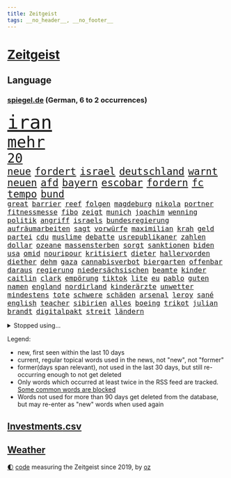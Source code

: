 ```yaml
---
title: Zeitgeist
tags: __no_header__, __no_footer__
---
```


# [Zeitgeist](https://oliz.io/zeitgeist/)

## Language

<h3><a href="https://www.spiegel.de" target="_blank">spiegel.de</a> (German, 6 to 2 occurrences)</h3>
<p style="font-family:monospace">
<span style="font-size:32pt"><a href="news_links.html#iran" class="current">iran</a></span>
<br>
<span style="font-size:27pt"><a href="news_links.html#mehr" class="current">mehr</a></span>
<br>
<span style="font-size:22pt"><a href="news_links.html#20" class="current">20</a></span>
<br>
<span style="font-size:17pt"><a href="news_links.html#neue" class="current">neue</a></span>
<span style="font-size:17pt"><a href="news_links.html#fordert" class="current">fordert</a></span>
<span style="font-size:17pt"><a href="news_links.html#israel" class="current">israel</a></span>
<span style="font-size:17pt"><a href="news_links.html#deutschland" class="current">deutschland</a></span>
<span style="font-size:17pt"><a href="news_links.html#warnt" class="current">warnt</a></span>
<span style="font-size:17pt"><a href="news_links.html#neuen" class="current">neuen</a></span>
<span style="font-size:17pt"><a href="news_links.html#afd" class="current">afd</a></span>
<span style="font-size:17pt"><a href="news_links.html#bayern" class="current">bayern</a></span>
<span style="font-size:17pt"><a href="news_links.html#escobar" class="new">escobar</a></span>
<span style="font-size:17pt"><a href="news_links.html#fordern" class="current">fordern</a></span>
<span style="font-size:17pt"><a href="news_links.html#fc" class="current">fc</a></span>
<span style="font-size:17pt"><a href="news_links.html#tempo" class="current">tempo</a></span>
<span style="font-size:17pt"><a href="news_links.html#bund" class="current">bund</a></span>
<br>
<span style="font-size:12pt"><a href="news_links.html#great" class="current">great</a></span>
<span style="font-size:12pt"><a href="news_links.html#barrier" class="current">barrier</a></span>
<span style="font-size:12pt"><a href="news_links.html#reef" class="current">reef</a></span>
<span style="font-size:12pt"><a href="news_links.html#folgen" class="current">folgen</a></span>
<span style="font-size:12pt"><a href="news_links.html#magdeburg" class="current">magdeburg</a></span>
<span style="font-size:12pt"><a href="news_links.html#nikola" class="new">nikola</a></span>
<span style="font-size:12pt"><a href="news_links.html#portner" class="new">portner</a></span>
<span style="font-size:12pt"><a href="news_links.html#fitnessmesse" class="new">fitnessmesse</a></span>
<span style="font-size:12pt"><a href="news_links.html#fibo" class="new">fibo</a></span>
<span style="font-size:12pt"><a href="news_links.html#zeigt" class="current">zeigt</a></span>
<span style="font-size:12pt"><a href="news_links.html#munich" class="current">munich</a></span>
<span style="font-size:12pt"><a href="news_links.html#joachim" class="current">joachim</a></span>
<span style="font-size:12pt"><a href="news_links.html#wenning" class="new">wenning</a></span>
<span style="font-size:12pt"><a href="news_links.html#politik" class="current">politik</a></span>
<span style="font-size:12pt"><a href="news_links.html#angriff" class="current">angriff</a></span>
<span style="font-size:12pt"><a href="news_links.html#israels" class="current">israels</a></span>
<span style="font-size:12pt"><a href="news_links.html#bundesregierung" class="current">bundesregierung</a></span>
<span style="font-size:12pt"><a href="news_links.html#aufräumarbeiten" class="current">aufräumarbeiten</a></span>
<span style="font-size:12pt"><a href="news_links.html#sagt" class="current">sagt</a></span>
<span style="font-size:12pt"><a href="news_links.html#vorwürfe" class="current">vorwürfe</a></span>
<span style="font-size:12pt"><a href="news_links.html#maximilian" class="current">maximilian</a></span>
<span style="font-size:12pt"><a href="news_links.html#krah" class="new">krah</a></span>
<span style="font-size:12pt"><a href="news_links.html#geld" class="current">geld</a></span>
<span style="font-size:12pt"><a href="news_links.html#partei" class="current">partei</a></span>
<span style="font-size:12pt"><a href="news_links.html#cdu" class="current">cdu</a></span>
<span style="font-size:12pt"><a href="news_links.html#muslime" class="current">muslime</a></span>
<span style="font-size:12pt"><a href="news_links.html#debatte" class="current">debatte</a></span>
<span style="font-size:12pt"><a href="news_links.html#usrepublikaner" class="current">usrepublikaner</a></span>
<span style="font-size:12pt"><a href="news_links.html#zahlen" class="current">zahlen</a></span>
<span style="font-size:12pt"><a href="news_links.html#dollar" class="current">dollar</a></span>
<span style="font-size:12pt"><a href="news_links.html#ozeane" class="current">ozeane</a></span>
<span style="font-size:12pt"><a href="news_links.html#massensterben" class="new">massensterben</a></span>
<span style="font-size:12pt"><a href="news_links.html#sorgt" class="current">sorgt</a></span>
<span style="font-size:12pt"><a href="news_links.html#sanktionen" class="current">sanktionen</a></span>
<span style="font-size:12pt"><a href="news_links.html#biden" class="current">biden</a></span>
<span style="font-size:12pt"><a href="news_links.html#usa" class="current">usa</a></span>
<span style="font-size:12pt"><a href="news_links.html#omid" class="current">omid</a></span>
<span style="font-size:12pt"><a href="news_links.html#nouripour" class="current">nouripour</a></span>
<span style="font-size:12pt"><a href="news_links.html#kritisiert" class="current">kritisiert</a></span>
<span style="font-size:12pt"><a href="news_links.html#dieter" class="current">dieter</a></span>
<span style="font-size:12pt"><a href="news_links.html#hallervorden" class="new">hallervorden</a></span>
<span style="font-size:12pt"><a href="news_links.html#diether" class="new">diether</a></span>
<span style="font-size:12pt"><a href="news_links.html#dehm" class="new">dehm</a></span>
<span style="font-size:12pt"><a href="news_links.html#gaza" class="current">gaza</a></span>
<span style="font-size:12pt"><a href="news_links.html#cannabisverbot" class="current">cannabisverbot</a></span>
<span style="font-size:12pt"><a href="news_links.html#biergarten" class="current">biergarten</a></span>
<span style="font-size:12pt"><a href="news_links.html#offenbar" class="current">offenbar</a></span>
<span style="font-size:12pt"><a href="news_links.html#daraus" class="current">daraus</a></span>
<span style="font-size:12pt"><a href="news_links.html#regierung" class="current">regierung</a></span>
<span style="font-size:12pt"><a href="news_links.html#niedersächsischen" class="current">niedersächsischen</a></span>
<span style="font-size:12pt"><a href="news_links.html#beamte" class="current">beamte</a></span>
<span style="font-size:12pt"><a href="news_links.html#kinder" class="current">kinder</a></span>
<span style="font-size:12pt"><a href="news_links.html#caitlin" class="new">caitlin</a></span>
<span style="font-size:12pt"><a href="news_links.html#clark" class="new">clark</a></span>
<span style="font-size:12pt"><a href="news_links.html#empörung" class="current">empörung</a></span>
<span style="font-size:12pt"><a href="news_links.html#tiktok" class="current">tiktok</a></span>
<span style="font-size:12pt"><a href="news_links.html#lite" class="new">lite</a></span>
<span style="font-size:12pt"><a href="news_links.html#eu" class="current">eu</a></span>
<span style="font-size:12pt"><a href="news_links.html#pablo" class="current">pablo</a></span>
<span style="font-size:12pt"><a href="news_links.html#guten" class="current">guten</a></span>
<span style="font-size:12pt"><a href="news_links.html#namen" class="current">namen</a></span>
<span style="font-size:12pt"><a href="news_links.html#england" class="current">england</a></span>
<span style="font-size:12pt"><a href="news_links.html#nordirland" class="current">nordirland</a></span>
<span style="font-size:12pt"><a href="news_links.html#kinderärzte" class="current">kinderärzte</a></span>
<span style="font-size:12pt"><a href="news_links.html#unwetter" class="current">unwetter</a></span>
<span style="font-size:12pt"><a href="news_links.html#mindestens" class="current">mindestens</a></span>
<span style="font-size:12pt"><a href="news_links.html#tote" class="current">tote</a></span>
<span style="font-size:12pt"><a href="news_links.html#schwere" class="current">schwere</a></span>
<span style="font-size:12pt"><a href="news_links.html#schäden" class="current">schäden</a></span>
<span style="font-size:12pt"><a href="news_links.html#arsenal" class="current">arsenal</a></span>
<span style="font-size:12pt"><a href="news_links.html#leroy" class="current">leroy</a></span>
<span style="font-size:12pt"><a href="news_links.html#sané" class="current">sané</a></span>
<span style="font-size:12pt"><a href="news_links.html#english" class="current">english</a></span>
<span style="font-size:12pt"><a href="news_links.html#teacher" class="new">teacher</a></span>
<span style="font-size:12pt"><a href="news_links.html#sibirien" class="current">sibirien</a></span>
<span style="font-size:12pt"><a href="news_links.html#alles" class="current">alles</a></span>
<span style="font-size:12pt"><a href="news_links.html#boeing" class="current">boeing</a></span>
<span style="font-size:12pt"><a href="news_links.html#trikot" class="current">trikot</a></span>
<span style="font-size:12pt"><a href="news_links.html#julian" class="current">julian</a></span>
<span style="font-size:12pt"><a href="news_links.html#brandt" class="current">brandt</a></span>
<span style="font-size:12pt"><a href="news_links.html#digitalpakt" class="current">digitalpakt</a></span>
<span style="font-size:12pt"><a href="news_links.html#streit" class="current">streit</a></span>
<span style="font-size:12pt"><a href="news_links.html#ländern" class="current">ländern</a></span>
</p>
<details>
<summary>Stopped using...</summary>
<p class="former" style="font-size:12pt">
kohle(1272) übergriffe(1272) covid(1271) kennen(1271) ruf(1271) verweigert(1271) 5(1270) entlastet(1270) flugzeuge(1270) prüft(1270) radikal(1270) anleger(1269) cristiano(1269) drehen(1269) führerschein(1269) ifoinstitut(1269) parteichef(1269) ronaldo(1269) wichtiger(1269) babys(1268) befürchten(1268) insgesamt(1268) linie(1268) wechseln(1268) arbeitnehmer(1267) aufnehmen(1267) fließt(1267) landgericht(1267) neuseeland(1267) verstorbenen(1267) berg(1266) beschäftigten(1266) verpflichtet(1266) weiße(1266) bochum(1265) freundin(1265) vollständig(1265) bitte(1264) medikamente(1264) belastet(1263) länge(1263) messi(1263) militärs(1263) phase(1263) überwinden(1263) 32(1262) bewährungsstrafe(1262) bielefeld(1262) vermuten(1262) anspruch(1261) australische(1261) begründung(1261) for(1261) rat(1261) 12(1260) lehnen(1260) wiederholt(1260) demokratische(1259) wirtschaftsministerium(1259) aufgegeben(1258) bremer(1258) fortgesetzt(1258) lebens(1258) entscheidend(1257) löste(1257) stadion(1256) brutal(1255) einschränkungen(1255) besuchen(1254) regiert(1254) jüngere(1251) 1000(1250) hinten(1249) belegen(1248) bisherigen(1248) münster(1248) pfund(1248) schaffte(1248) gefangene(1247) heftiger(1247) rollt(1247) aufhalten(1246) verhandeln(1245) wusste(1245) ähnlich(1245) händler(1244) entscheidet(1243) trug(1243) letztes(1241) analysiert(1239) klasse(1237) prognose(1237) automatisch(1234) katharina(1233) zeigten(1233) dauert(1231) sammeln(1214) rakete(1212) ungewöhnlichen(1210) dankt(1187) umbau(1173) gezielt(1149) belästigung(1141) hochschulen(1111) investor(1098) lahm(1095) long(1093) abgestürzt(1090) rumänien(1087) geehrt(1074) jahresende(1029) fachkräftemangel(1020) seither(1009) lebensmitteln(1008) kleidung(1007) kroatien(1007) kümmern(1000) tour(992) autoren(988) 120(966) musks(957) exil(954) dax(945) moderner(943) hawaii(933) nachmittag(931) nfl(919) bekräftigt(912) kursieren(906) regierungschefin(900) zentralen(893) magazin(887) verteidiger(881) lieferungen(874) rande(867) meta(854) unserem(853) erwiesen(842) öffentlichrechtlichen(836) symbol(824) geschah(822) hochzeit(817) hinzu(814) verschwinden(812) soldat(809) überwachung(804) streiken(796) herausgefunden(787) brüder(775) aufhören(773) schülern(769) zugenommen(762) heiß(705) aufeinander(698) gefällt(688) erfurt(684) sylt(682) mordfall(677) besseren(667) mitarbeitende(666) joshua(658) jimmy(653) profi(653) grün(651) spitzt(651) ängste(646) deutsch(640) 27jährige(637) braun(634) stören(633) rettungsaktion(625) verträge(625) usmilitär(621) globalen(612) werben(602) traten(599) protestbewegung(598) nation(597) strenge(594) bach(593) boni(578) farben(574) machtmissbrauch(570) monika(556) indiens(550) erleichtern(543) wählt(542) staatsanwalt(540) urteilt(539) wohnungsbau(538) razzien(533) fraktionschef(526) manipuliert(526) schwarzer(526) kohl(524) spacex(515) geschmack(514) äußerung(510) gesprengt(505) ulm(503) unerlaubt(501) testet(498) finanzaufsicht(496) pistole(496) gekostet(490) liberale(490) gast(489) lauter(489) machtkampf(485) technische(485) airbus(483) wiederholen(479) 1991(478) marcel(478) saarlouis(478) manipulierte(474) größeren(471) hürde(466) mag(463) rekordhoch(462) day(460) nizza(460) erfährt(458) vergab(455) interessante(451) veränderte(451) prozesse(448) geschadet(446) ausstand(443) gedenken(443) aussieht(441) junta(438) reihen(438) bewahren(437) übungen(435) erneuter(431) 52(430) nicolas(429) ständig(428) technologie(428) weimar(427) baden(422) filmen(422) leon(422) heran(419) manöver(414) vorwurfs(414) unruhe(409) 150000(408) tarifverhandlungen(408) niger(404) wegner(398) 30000(391) laden(388) atomwaffen(384) betreiben(384) begangen(382) 15jährigen(381) gejagt(380) protestaktion(379) beschreiben(377) überwunden(373) bundesligist(371) beides(369) hauseigentümer(369) 88(367) spektakulärer(367) portal(366) konkurrent(365) schnellere(364) wrack(360) heutige(358) höhenflug(358) behaupten(355) verlobt(354) amtsinhaber(349) fußballverband(349) konkret(346) helmut(345) zeitung(345) usamerikanische(340) fühlte(339) getrieben(339) chicago(338) samuel(338) schief(330) unterbrochen(329) rad(327) kretschmer(324) spaniens(324) explodiert(323) versteckt(323) ken(320) drogenhandel(315) vorgenommen(315) angelegt(311) einwanderung(309) gewannen(308) jüdischer(307) partien(307) treu(301) verfassung(301) objekte(300) wuchs(297) familienvater(296) schlucht(296) gegners(295) herkunft(294) 38jähriger(291) zwanzig(289) sanieren(287) gelaufen(286) philosoph(285) zügen(285) gündoğan(284) i̇lkay(284) vertreten(283) fernwärme(282) schleppend(279) präsidentenwahl(277) greta(276) thunberg(276) ausreichend(273) ehre(272) verlief(272) anträge(271) abu(267) rekonstruiert(267) vertrauter(267) blumen(264) luka(264) marokko(260) postbank(259) seele(259) zwölfjährige(259) bodensee(258) klassische(256) verfilmt(256) atlanta(255) beigesetzt(255) übereinstimmenden(255) unterscheiden(254) üppige(254) einzuführen(253) wertschätzung(252) zerbrochen(252) dhabi(251) milliardenschweres(249) kultusminister(247) oppenheimer(245) netanyahus(243) erschien(242) wirtschaftsweise(241) erfinden(240) mächtigsten(240) psyche(240) kanzlerpartei(239) exklusive(237) abzusetzen(235) betriebe(235) ungefährlich(235) sozial(234) zweifelt(233) unerwartet(232) reicher(231) baubranche(230) stoppte(229) körperliche(228) gebürtige(227) erpressung(224) karlsruher(224) sicherheitsrat(224) flüsse(221) 42(219) nordkoreas(219) effekte(218) betrachten(217) ärgert(217) schwachen(216) zusammengebrochen(216) pannen(215) kontrollverlust(214) verunglückte(213) vertreiben(212) teslas(211) bedauert(210) lahmlegen(210) gamer(209) videoapp(209) feste(208) dient(207) young(204) fsv(203) katzen(203) zivilbevölkerung(203) 99(202) 83jährige(201) explodierte(200) klimageld(199) gastronomie(197) höhle(197) leitung(195) milliardenhöhe(195) uwe(195) achtzigerjahren(194) anschein(194) dallas(194) ständige(194) dončić(193) sekunde(193) letztlich(192) preisverleihung(191) zulauf(191) charlie(190) flüchtlingspolitik(190) übernahm(188) sanitäter(186) zugverkehr(186) sanften(185) ägyptens(185) demokratischen(184) eindämmen(184) eustaaten(184) norwegischen(184) geklappt(183) winters(182) profiteure(181) bulls(178) einiger(178) störungen(178) verhalf(178) anja(176) daneben(176) index(176) lahmgelegt(176) untergegangen(176) weinen(176) branson(175) journal(175) klarheit(175) popkultur(175) raumstation(175) verleihen(174) ablehnung(173) andrij(173) bevorstehen(172) immobilienriesen(172) begründet(171) versuche(171) instrument(170) gehindert(169) gravierenden(168) jordanien(168) treibstofflager(168) gestorbenen(167) taugen(167) fähigkeiten(166) usrepräsentantenhaus(166) 41jährige(165) inselkette(162) ortschaften(162) überraschende(162) fröhlich(161) wohnraum(161) fahrwerk(160) rennstall(160) gerätselt(159) migrationshintergrund(159) vermittlung(159) angegangen(157) exchef(157) kracht(156) ratschläge(156) wenden(156) propalästinensische(155) sicherheitsgründen(155) sympathien(155) night(153) bundes(152) hamaskommandeur(152) symbolen(152) wahlsieg(152) 1100(151) dokument(151) flugverkehr(151) vorläufige(151) kilometern(150) onlineplattformen(150) zölle(150) zuschauern(149) abschneiden(147) bereiten(147) hof(147) neonazis(147) 270(146) inspiration(145) warnstreik(145) berlinmitte(144) mangelt(144) angestrebte(143) marc(143) solidarisieren(143) einheitliche(142) eskalationen(141) hindern(141) kiboom(141) adam(139) aktienmarkt(139) konditionen(139) sahen(139) ernsthafte(138) abgeraten(136) empfehlungen(136) schwachstellen(136) 29jähriger(135) websites(135) aufwand(134) bären(134) eminem(134) erfolgsserie(134) jährliche(134) verkleidet(134) adele(133) stille(133) torjäger(133) itzehoe(132) nuklearwaffen(132) habecks(131) jegliche(131) landtags(131) staatsanwälte(131) ukrainern(131) airports(130) touristenattraktion(130) usamerikanischen(130) ähnliches(130) siegtor(129) gedrängt(128) sowjetunion(128) lava(127) mavericks(126) autorität(125) student(125) webb(125) freundeskreis(124) gedenkfeier(124) krankenhausreform(124) prämie(124) selbstverteidigung(124) weltraumteleskop(124) zugreifen(124) überlastung(124) ausschlussverfahren(123) christlichen(123) denke(123) einsame(123) muhammad(123) gespalten(122) bahnstreik(121) klugen(121) petra(121) siegerin(121) spoiler(121) wahnsinn(121) taurusfrage(120) verhelfen(119) wobei(119) abgewickelt(118) betreut(118) verstört(118) weine(118) bundestags(117) kalabrien(117) milder(117) deckt(116) krankenpfleger(116) längeren(116) notbremse(116) endgültige(115) nass(115) bundesligisten(114) selbstbestimmung(114) norbert(113) oscarpreisträgerin(113) ryan(113) bestehe(112) exprofi(112) hausbau(112) niko(112) regierungskoalition(112) komponisten(111) skispringen(111) beteiligen(110) stralsund(110) doku(108) erleichterung(108) pentagon(108) schleswigholsteinischen(108) schusswunden(107) starkem(107) unruhen(107) verhältnisse(107) weiblich(107) erfinder(106) flugreisende(106) player(106) podest(106) versteck(106) biathletin(105) fertigung(105) saisonauftakt(105) paula(104) 42jährige(103) 68(103) gucci(103) klavier(103) uspolitiker(103) comingout(101) lastenräder(101) herstellen(100) alkoholkonsum(99) aufstiegsrennen(99) flagge(99) kontrollgremium(99) kremlgegner(99) notaufnahme(99) nuklearer(99) zögert(99) österreicher(99) überschreiten(99) co₂speicherung(98) geschäftsmodelle(98) gregoritsch(98) inszenierung(98) stilikone(98) tate(98) investment(96) skispringer(96) verschenken(96) füllen(95) konsumenten(95) brehme(94) eulieferkettengesetz(94) kandidatin(94) unbesetzt(94) viertelfinale(94) fortnite(93) gestresst(93) highlights(93) kyoto(93) sekeinsatz(93) untergrund(93) eilantrag(92) geringere(91) hungern(91) malte(91) niklas(91) süle(91) frühzeitig(90) grande(90) hilfreich(90) menschenhandel(90) pottwal(90) touren(90) überragte(90) absehbare(89) ausgenutzt(89) ausläuft(89) beitrittsgespräche(89) erfahrene(89) grundschülern(89) mitteilung(89) protestaktionen(89) rumäniens(89) schaffe(89) schwarzgrün(89) stadtplaner(89) stiller(89) ärgern(89) bastian(88) bauernverband(88) baumarkt(88) brooklyn(88) erarbeiten(88) gastronomen(88) hansa(88) schreckschusswaffe(88) bootsunglück(87) formulierungen(87) sand(87) verschwörung(87) abruptes(86) ex30(86) klubwm(86) langlebig(86) volvo(86) bunker(85) doll(85) geländegewinne(85) heiratsantrag(85) huthimiliz(85) provokation(85) schmid(85) arbeitskämpfe(84) berücksichtigt(84) einrichten(84) kopfgeld(84) notorischen(84) patriotismus(84) prima(84) profiboxer(84) ruiniert(84) wachsendem(84) abwasser(83) berühren(83) duellen(83) kameramann(83) körperlich(83) militärdienst(83) oldies(83) ranghohes(83) skilanglauf(83) sturmfluten(83) beisammen(82) rico(82) verstörende(82) üppig(82) appstore(81) ausgestellt(81) drangen(81) abgeworfen(80) ampeln(80) drohten(80) traditionen(80) chocolat(79) dazwischen(79) einwegplastik(79) patriarchat(79) elektromodell(78) schwerverletzten(78) segen(78) verbraucherzentralen(78) vorsorglich(78) single(77) spiegelnewsletter(77) unangenehm(77) untersuchungskommission(77) verkäufern(77) flugzeugträger(76) ilkay(76) kompaktsuv(76) motorsportchef(76) rentenreform(76) schreckens(76) verstorbene(76) cross(75) ernährungswissenschaftlerin(75) predigt(75) strategischer(75) verbandspräsident(75) yuval(75) bürgerrat(74) françoise(74) hauch(74) informieren(74) nets(74) sonnensystem(74) spannend(74) 276(73) doppelsieg(73) hollywoods(73) nachzudenken(73) playoffkurs(73) schalkes(73) zeitenwende(73) babybauch(72) ramona(72) antalya(71) auseinandergebaut(71) eon(71) fluglinien(71) lecker(71) millionenerbin(71) ministerien(71) pontifex(71) vorabend(71) zuwendungen(71) feminismus(70) geschwiegen(70) günstigeren(70) niedersächsische(70) rüsten(70) sirenen(70) typs(70) übung(70) abgetaucht(69) angekündigten(69) ausgerutscht(69) co₂preis(69) gemüter(69) hennig(69) jinpings(69) kaffeemaschine(69) kampfpause(69) phantom(69) pott(69) sinkflug(69) carvalho(68) hilfskorridor(68) högl(68) landebahn(68) vereinnahmung(68) wehrbeauftragte(68) 737(67) anpassung(67) bauernhof(67) dreist(67) engelhorn(67) festgenommene(67) gottes(67) hungertod(67) leidenschaftlich(67) thermometer(67) vorbereiten(67) vorwirft(67) wienerin(67) winterstürme(67) alkoholfreie(66) landwirt(66) senatorin(66) vision(66) bauernverbände(65) durststrecke(65) erezepte(65) lovestory(65) nachholbedarf(65) ohrfeige(65) senator(65) chloé(64) französin(64) gesundheitsanwendungen(64) kompass(64) lokführerstreik(64) oscar(64) route(64) satelliten(64) trab(64) umwirbt(64) dolomiten(63) gdlstreik(63) grindavik(63) liebesleben(63) mittelfeldspielerin(63) schneesturm(63) bestsellerautor(62) bildungsministerin(62) dating(62) sparprogramm(62) arbeitsleben(61) beschädigen(61) hunderter(61) indes(61) mahnung(61) rhetorischen(61) teamchef(61) unwohl(61) berühmteste(60) bestürzung(60) gehweg(60) groteske(60) legitim(60) berufstätige(59) internat(59) oberfranken(59) sommermärchen(59) vergewaltigungen(59) 2028(58) daheim(58) immun(58) notlandung(58) rundfunk(58) schnellsten(58) survive(58) gefühlt(57) hang(57) hexe(57) partnerschaften(57) uvalde(57) dolphins(56) familienunternehmen(56) gosling(56) kansas(56) offizier(56) startplatz(56) theorien(56) warnten(56) zielort(56) übertroffen(56) angesetzt(55) insolvente(55) picasso(55) spdparteichef(55) usschiff(55) biosprit(54) demonstrierten(54) go(54) prallte(54) 1984(53) aufenthalt(53) darlehen(53) pannenserie(53) playboy(53) tenor(53) unheimliche(53) verglühen(53) bürokratischen(52) downey(52) fahrtauglichkeitstest(52) gewagt(52) jr(52) spendenkampagne(52) trauung(52) bundesgesundheitsminister(51) d(51) freute(51) hallen(51) karibik(51) nordic(51) umweg(51) verprügelt(51) vitamin(51) australier(50) begeisterte(50) brosnan(50) gespött(50) natogeneralsekretär(50) pierce(50) potsdamer(50) provisorischen(50) reimann(50) simone(50) weint(50) überzogen(50) bundesligahistorie(49) frühlingsgefühle(49) kater(49) kämen(49) vorgeschlagen(49) begehrten(48) einzigartig(48) illinois(48) kristersson(48) trotzig(48) 170(47) 73(47) beobachtungen(47) exfreund(47) imitiert(47) israelgazakriegs(47) konstruiert(47) martyrium(47) neigung(47) sahelzone(47) telegraph(47) trip(47) bunte(46) cillian(46) eurichtlinie(46) fani(46) justin(46) missouri(46) murphy(46) timberlake(46) willis(46) anklägerin(45) fressen(45) wirecardmanager(45) empfindlich(44) marmelade(44) mexikostadt(44) münchnern(44) oberärztin(44) schwenk(44) wühlen(44) by(43) hunderttausend(43) innerlich(43) kaufzurückhaltung(43) omen(43) erleiden(42) produkten(42) umzubauen(42) vergangenes(42) 74(41) arthur(41) bezirksstaatsanwältin(41) ermittelnde(41) geschlechter(41) krankenwagen(41) niederzulegen(41) unterstützern(41) voneinander(41) angehöriger(40) autokonzerne(40) camp(40) erleichterungen(40) ussoldaten(40) vanessa(40) anika(39) bahncard(39) bucht(39) erklärungsnot(39) fragte(39) hartmann(39) kalaschnikow(39) minderjährigen(39) peinlichen(39) rodrigo(39) verwirrte(39) verzögern(39) wangerooge(39) border(38) co₂emissionen(38) klimaziel(38) korsika(38) latinos(38) osloer(38) teilten(38) verstorbenem(38) wahlfarce(38) auszurichten(37) essstörungen(37) kaltem(37) knickt(37) muslimfeindlichkeit(37) punk(37) tierschützern(37) täuscht(37) apotheker(36) ausnahmsweise(36) gestimmt(36) innenstädten(36) kolumnistin(36) krönt(36) kw(36) schiefging(36) sohns(36) strukturelle(36) zeitungsinterview(36) anrichten(35) gerichtsentscheidung(35) nutzerinnen(35) torpediert(35) wogen(35) üppiger(35) 001(34) auszüge(34) geländer(34) horner(34) strebt(34) änderte(34) 42jährigen(33) cdulandrat(33) faszinieren(33) großeltern(33) magnus(33) nachwuchsbasketballer(33) oberhausen(33) teslawerk(33) trollt(33) verwechselte(33) zugänge(33) chemieriesen(32) elizabeth(32) entweder(32) unerwartetes(32) verpflanzte(32) exmatrikulation(31) saturday(31) sicheres(31) spitzenverdienern(31) stamm(31) untergräbt(31) verschärfenden(31) blau(30) herzogin(30) jenseits(30) oberpfalz(30) ramponiert(30) saboteure(30) schwarzmeerflotte(30) selbstverständlich(30) sound(30) angekündigte(29) bestform(29) biathlet(29) chiefs(29) germany’s(29) multimillionär(29) next(29) sichtlich(29) ussenator(29) zusammengeschlagen(29) dreiecks(28) gesuchten(28) irritationen(28) putsch(28) quadrat(28) umschmeicheln(28) blume(27) einstweilige(27) privatunternehmen(27) redner(27) verbesserungen(27) österreichers(27) 1972(26) installieren(26) mitspieler(26) abgesägt(25) chemikalie(25) komfortzone(25) marktwirtschaft(25) mittelstand(25) wintersport(25) zwangspause(25) einsetzt(24) möglichkeit(24) spielball(24) eindhoven(23) gerichtet(23) märkte(23) psv(23) favorisierten(22) frauchen(22) fremden(22) ringtausch(22) sensible(22) unangenehme(22) zerren(22) buettner(21) cduspitzenkandidat(21) gefilmt(21) gesiegt(21) handgemenge(21) henric(21) kimmel(21) leib(21) lügner(21) lützerath(21) schumer(21) teslafabrik(21) trocknen(21) winterberg(21) academy(20) demütigung(20) erhielten(20) rivalisierende(20) straßensperrungen(20) trackt(20) fdpverteidigungspolitikerin(19) jeanmichel(19) klettert(19) missbrauchsskandal(19) raub(19) rückfall(19) tankred(19) pussy(18) rennstrecke(18) schwedin(18) unangemessen(18) aufstrebender(17) komponierte(17) offenhalten(17) rannte(17) baumhäuser(16) demokratischer(16) eindeutig(16) tablets(16) busbahnhof(15) ermöglichte(15) kleinkinder(15) preisträger(15) raste(15) ampelpolitiker(14) auswärts(14) bug(14) erziehen(14) flugzeugbauer(14) kabinenwand(14) kompetenzen(14) lebensbedrohlich(14) männlich(14) nahrungskette(14) niederösterreich(14) republikanischen(14) trophäe(14) abzuwerfen(13) bereitstellen(13) boeings(13) exrafterroristen(13) kohlendioxid(13) langweilig(13) marseille(13) munitionsmangel(13) niedrigere(13) speichern(13) tiefes(13) verpackungen(13) 58jähriger(11) abwerfen(11) anthropozän(11) car(11) erdzeitalter(11) monica(11) streikrechts(11) unsichere(11) wirecardskandal(11)
</p>
</details>
<p>Legend:
<ul>
<li><span class="new">new</span>, first seen within the last 10 days</li>
<li><span class="current">current</span>, regular topical words used in the news, not "new", not "former"</li>
<li><span class="former">former(days span relevant)</span>, not used in the last 30 days, but still re-occurring enough to not get deleted</li>
<li>Only words which occurred at least twice in the RSS feed are tracked. <a href="language/filters.py">Some common words are blocked</a></li>
<li>Words not used for more than 90 days get deleted from the database, but may re-enter as "new" words when used again</li>
</ul>
</p>

## [Investments](investments.html)[.csv](investments.csv)

## [Weather](weather.html)

<footer>
<a href="javascript:toggleTheme()" class="nav">🌓</a>
<a href="https://github.com/ooz/zeitgeist">code</a> measuring the Zeitgeist since 2019, by <a href="https://oliz.io">oz</a>
</footer>
